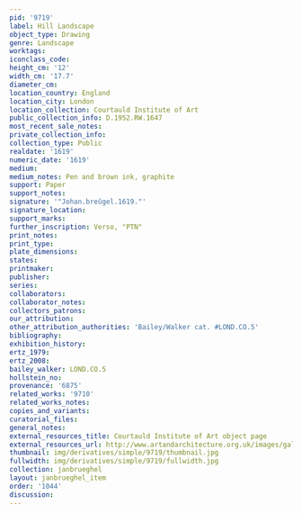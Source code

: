 ```yaml
---
pid: '9719'
label: Hill Landscape
object_type: Drawing
genre: Landscape
worktags:
iconclass_code:
height_cm: '12'
width_cm: '17.7'
diameter_cm:
location_country: England
location_city: London
location_collection: Courtauld Institute of Art
public_collection_info: D.1952.RW.1647
most_recent_sale_notes:
private_collection_info:
collection_type: Public
realdate: '1619'
numeric_date: '1619'
medium:
medium_notes: Pen and brown ink, graphite
support: Paper
support_notes:
signature: '"Johan.breûgel.1619."'
signature_location:
support_marks:
further_inscription: Verso, "PTN"
print_notes:
print_type:
plate_dimensions:
states:
printmaker:
publisher:
series:
collaborators:
collaborator_notes:
collectors_patrons:
our_attribution:
other_attribution_authorities: 'Bailey/Walker cat. #LOND.CO.5'
bibliography:
exhibition_history:
ertz_1979:
ertz_2008:
bailey_walker: LOND.CO.5
hollstein_no:
provenance: '6875'
related_works: '9710'
related_works_notes:
copies_and_variants:
curatorial_files:
general_notes:
external_resources_title: Courtauld Institute of Art object page
external_resources_url: http://www.artandarchitecture.org.uk/images/gallery/6ba0b705.html
thumbnail: img/derivatives/simple/9719/thumbnail.jpg
fullwidth: img/derivatives/simple/9719/fullwidth.jpg
collection: janbrueghel
layout: janbrueghel_item
order: '1044'
discussion:
---
```

